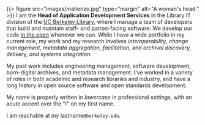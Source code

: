 ---
---

{{< figure src="images/matienzo.jpg" type="margin" alt="A woman's head." >}}
I am the **Head of Application Development Services** in the Library IT division of the [UC Berkeley Library](https://www.lib.berkeley.edu), where I manage a team of developers that build and maintain staff- and patron-facing software. We develop our code [in the open](https://github.com/berkeleylibrary) whenever we can. While I have a wide portfolio in my current role, my work and my research involves *interoperability*, *change management*, *metadata aggregation*, *facilitation*, and *archival discovery, delivery, and systems integration.* 

My past work includes engineering management, software development, born-digital archives, and metadata management. I've worked in a variety of roles in both academic and research libraries and industry, and have a long history in open source software and open standards development. 

My name is properly written in *lowercase* in professional settings, with an acute accent over the "i" on my first name. 

I am reachable at <span class="sans">my lastname</span>`@berkeley.edu`.